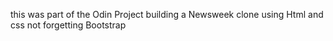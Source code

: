 this was part of the Odin Project
building a Newsweek clone using Html and css not forgetting Bootstrap
